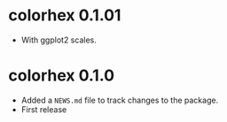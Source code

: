 # colorhex 0.1.01

* With ggplot2 scales.

# colorhex 0.1.0

* Added a `NEWS.md` file to track changes to the package.
* First release
